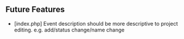 ## Future Features

* [index.php] Event description should be more descriptive to project editing. e.g. add/status change/name change